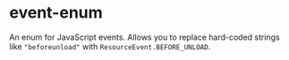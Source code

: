 # event-enum
An enum for JavaScript events. Allows you to replace hard-coded strings like `"beforeunload"` with
 `ResourceEvent.BEFORE_UNLOAD`.